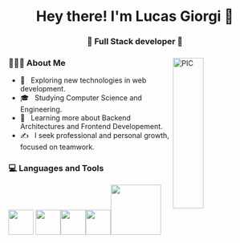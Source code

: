 <h1 align="center">Hey there! I'm Lucas Giorgi 👋 </h1>
<h3 align="center">🚀 Full Stack developer  🚀</h3>
<div>
<img width = "35%" align="right" alt="PIC" height="300px" src="https://www.pngitem.com/pimgs/m/4-42822_apple-tv-copy-developer-illustration-png-transparent-png.png" />
<div align="left"> 
  <h3> 👨🏻‍💻 About Me </h3>

  - 🤔 &nbsp; Exploring new technologies in web development.
  - 🎓 &nbsp; Studying Computer Science and Engineering.
  - 🌱 &nbsp; Learning more about Backend Architectures and Frontend Developement.
  - ✍️ &nbsp; I seek professional and personal growth, focused on teamwork.  
</div> 
</div>

<div>
  <h3> 💻 Languages and Tools </h3>
  <p>
<img src="https://media3.giphy.com/media/ln7z2eWriiQAllfVcn/200w.webp" width="50">
 <img src="https://i.giphy.com/media/eNAsjO55tPbgaor7ma/200w.webp" width="50"><img src="https://i.giphy.com/media/IdyAQJVN2kVPNUrojM/200.webp" width="50"><img src="https://media3.giphy.com/media/kdFc8fubgS31b8DsVu/giphy.webp" width="50"><img src="https://media.giphy.com/media/kH1DBkPNyZPOk0BxrM/giphy.gif" width="100">
  <p>
</div> 


